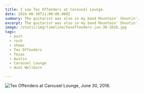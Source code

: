```yaml
---
title: I saw Tex Offenders at Carousel Lounge.
date: 2016-06-30T11:00:00.000Z
summary: The guitarist was also in my band Mountain' Shoutin'.
excerpt: The guitarist was also in my band Mountain' Shoutin'.
image: /static/img/timeline/texoffenders-jun-30-2016.jpg
tags:
  - post 
  - rock
  - shows
  - Tex Offenders
  - Texas
  - Austin
  - Carousel Lounge
  - Hunt Wellborn

---
```


![Tex Offenders at Carousel Lounge, June 30, 2016.](/static/img/timeline/315-tricou-mar-27-2020.jpg "house at 315 Tricou")

